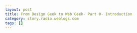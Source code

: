 ```yaml
---
layout: post
title: From Design Geek to Web Geek- Part 0- Introduction
category: story.radio.weblogs.com
tags: []
---
```

<head>
<meta http-equiv="Content-Type" content="text/html; charset=UTF-8">
    <meta http-equiv="Expires" content="Mon, 01 Jan 1990 01:00:00 GMT">
    <title>From Design Geek to Web Geek: Part 0: Introduction</title>
    <style type="text/css">
      body {
        margin-top: 0px;
        margin-left: 0px;
        margin-right: 0px;
        margin-bottom: 0px;
        }

      body, td, p {
        font-family: verdana, sans-serif;
        font-size: 90%;
        }

      h2 { 
        font-family: Verdana, Arial, Helvetica, sans-serif; font-size: 24px; font-weight: bold
        }
      .header {
        font-family: Verdana, Arial, Helvetica, sans-serif; font-size: 40px; font-weight: bold
        }
      .realsmall {
        font-family: Verdana, Arial, Helvetica, sans-serif; font-size: 9px;
        }
      .small {
        font-family: Verdana, Arial, Helvetica, sans-serif; font-size: 10px;
        }
      </style>
    </head>

| 

 |

| ![](http://radio.weblogs.com/0103807/images/trans60x60.gif)  
 | Last updated: 7/19/2002; 8:27:06 AM  
 | ![](http://radio.weblogs.com/0103807/images/trans60x60.gif) |

| ![](http://radio.weblogs.com/0103807/images/trans60x1.gif)  
 | 

<font size="+3"><b><a href="http://radio.weblogs.com/0103807/" style="color:black; text-decoration:none">The FuzzyBlog!</a></b></font>  
_Marketing 101. Consulting 101. PHP Consulting. Random geeky stuff. I Blog Therefore I Am._

<font size="+1"><b>From Design Geek to Web Geek: Part 0: Introduction</b></font>

Things are actually going quite well on the [www.fuzzygroup.com](http://www.fuzzygroup.com/) front.&nbsp; We have a bunch of development work (still looking for more, of course) and we're now starting to realize that it would be very useful for our skills to be more shared than they currently are.&nbsp; I, as you probably know, fall into the "Web Geek" category.&nbsp; I'm being the very technical stuff, hosting, \*nix, PHP, Apache, MySQL, SMTP, etc.&nbsp; My partner, [Gretchen](http://www.fuzzygroup.net/about/), is very much in the "Design Geek" category.&nbsp; She's responsible for the creative side while I am the whole backend.&nbsp; And, I realized today exactly how much a design geek she is when she got all excited today when I turned over to her a 30 disc cd set of clipart.&nbsp; Anyway...

I need to bring Gretchen up to speed on all the core basics of being a web geek so I thought I'd just blog what would normally be a series of internal articles.&nbsp; Here's a rough outline:

1. File Transfer with SCP
2. Understanding SSH.
3. Core Concepts & Technologies 
  1. Linux 
  2. Apache 
  3. SQL Databases 
  4. Server Side Scripting Languages
4. Basic Linux 1 and Linux Quick Reference Card 
5. Basic Linux&nbsp;2 and Linux Quick Reference Card 
6. Basic Linux&nbsp;3 and Linux Quick Reference Card 
7. Basic PHP 1 
8. Basic PHP 2 
9. Basic PHP 3 
10. Sys Admin Geekery 1: Guidelines for Passwords 
11. Sys Admin Geekery 2: Troubleshooting Network Connectivity 
12. Sys Admin Geekery 3: TBD

This will be a slow paced series written as we need them internally.&nbsp;

  
  

<script language="JavaScript" type="text/javascript"><!--
	var imageUrl = "http://radio.xmlstoragesystem.com/weblogStats/count.gif";
	var imageTag = "<img src=\"" + imageUrl + "?group=radio1&usernum=103807&referer=" + escape (document.referrer) + "\" height=\"1\" width=\"1\">";
	document.write (imageTag);
	//--></script>

 | ![](http://radio.weblogs.com/0103807/images/trans60x1.gif)  
 |
| ![](http://radio.weblogs.com/0103807/images/trans60x60.gif)  
 | Copyright 2002 © The FuzzyStuff  
 | ![](http://radio.weblogs.com/0103807/images/trans60x60.gif)  
 |

